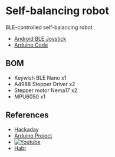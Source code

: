 # Self-balancing robot

BLE-controlled self-balancing robot

- [Android BLE Joystick](/android/serial-ble-rc)
- [Arduino Code](/nano/twbr-nano)

## BOM

- Keywish BLE Nano x1
- A4988 Stepper Driver x2
- Stepper motor Nema17 x2
- MPU6050 x1

## References

- [Hackaday](https://hackaday.io/project/180126-self-balancing-robot-for-humans/)
- [Arduino Project](https://create.arduino.cc/projecthub/zjor/self-balancing-robot-with-arduino-nano-and-steppers-9bf019)
- [![Youtube](https://img.youtube.com/vi/_VPTOirKccM/0.jpg)](https://youtu.be/_VPTOirKccM)
- [Habr](https://habr.com/ru/post/575662/)